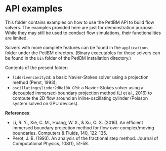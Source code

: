 # API examples

This folder contains examples on how to use the PetIBM API to build flow solvers.
The examples provided here are just for demonstration purpose.
While they may still be used to conduct flow simulations, their functionalities are limited.

Solvers with more complete features can be found in the `applications` folder under the PetIBM directory.
(Binary executables for those solvers can be found in the `bin` folder of the PetIBM installation directory.)

Contents of the present folder:
* `liddrivencavity2d`: a basic Navier-Stokes solver using a projection method (Perot, 1993);
* `oscillatingcylinder2dRe100_GPU`: a Navier-Stokes solver using a decoupled immersed-boundary projection method (Li et al., 2016) to compute the 2D flow around an inline-oscillating cylinder (Poisson system solved on GPU devices).


__References:__

* Li, R. Y., Xie, C. M., Huang, W. X., & Xu, C. X. (2016). An efficient immersed boundary projection method for flow over complex/moving boundaries. Computers & Fluids, 140, 122-135.
* Perot, J. B. (1993). An analysis of the fractional step method. Journal of Computational Physics, 108(1), 51-58.
